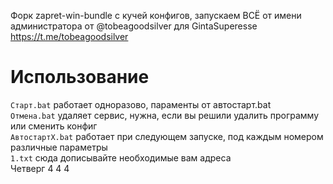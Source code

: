  Форк zapret-win-bundle с кучей конфигов, запускаем ВСЁ от имени администратора
 от @tobeagoodsilver для GintaSuperesse
 https://t.me/tobeagoodsilver 
 
 # Использование  
 `Старт.bat` работает одноразово, параменты от автостарт.bat  
 `Отмена.bat` удаляет сервис, нужна, если вы решили удалить программу или сменить конфиг  
 `АвтостартX.bat` работает при следующем запуске, под каждым номером различные параметры  
 `1.txt` сюда дописывайте необходимые вам адреса  
  Четверг 4 4 4   
